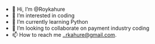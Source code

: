 - 👋 Hi, I’m @Roykahure
- 👀 I’m interested in coding
- 🌱 I’m currently learning Python
- 💞️ I’m looking to collaborate on payment industry coding
- 📫 How to reach me ..rkahure@gmail.com.

<!---
Roykahure/Roykahure is a ✨ special ✨ repository because its `README.md` (this file) appears on your GitHub profile.
You can click the Preview link to take a look at your changes.
--->
